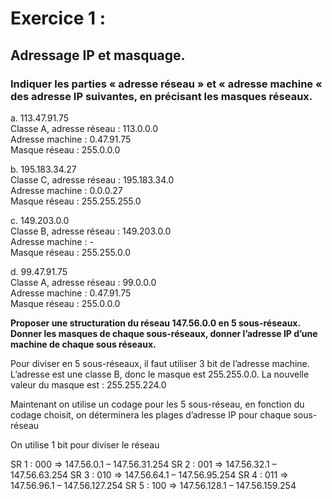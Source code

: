 # Exercice 1 :

## Adressage IP et masquage.

### **Indiquer les parties « adresse réseau » et « adresse machine « des adresse IP suivantes, en précisant les masques réseaux.**

a. 113.47.91.75  
Classe A, adresse réseau : 113.0.0.0  
Adresse machine : 0.47.91.75  
Masque réseau : 255.0.0.0

b. 195.183.34.27  
Classe C, adresse réseau : 195.183.34.0  
Adresse machine : 0.0.0.27  
Masque réseau : 255.255.255.0  

c. 149.203.0.0  
Classe B, adresse réseau : 149.203.0.0  
Adresse machine : -  
Masque réseau : 255.255.0.0  

d.  99.47.91.75  
Classe A, adresse réseau : 99.0.0.0  
Adresse machine : 0.47.91.75  
Masque réseau : 255.0.0.0  

**Proposer une structuration du réseau 147.56.0.0 en 5 sous-réseaux. Donner les
masques de chaque sous-réseaux, donner l’adresse IP d’une machine de chaque sous réseaux.**  

Pour diviser en 5 sous-réseaux, il faut utiliser 3 bit de l’adresse machine.
L’adresse est une classe B, donc le masque est 255.255.0.0. 
La nouvelle valeur du masque est : 255.255.224.0

Maintenant on utilise un codage pour les 5 sous-réseau, en fonction du codage choisit, on déterminera les plages d’adresse IP pour chaque sous-réseau

On utilise 1 bit pour diviser le réseau 

SR 1 : 000 => 147.56.0.1 – 147.56.31.254
SR 2 : 001 => 147.56.32.1 – 147.56.63.254
SR 3 : 010 => 147.56.64.1 – 147.56.95.254
SR 4 : 011 => 147.56.96.1 – 147.56.127.254
SR 5 : 100 => 147.56.128.1 – 147.56.159.254

